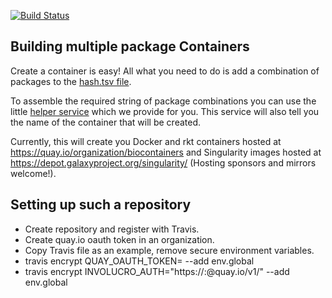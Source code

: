 [![Build Status](https://travis-ci.org/BioContainers/multi-package-containers.svg?branch=master)](https://travis-ci.org/BioContainers/multi-package-containers)

## Building multiple package Containers

Create a container is easy! All what you need to do is add a combination of packages to the
[hash.tsv file](https://github.com/BioContainers/multi-package-containers/blob/master/combinations/hash.tsv).

To assemble the required string of package combinations you can use the little
[helper service](https://biocontainers.pro/#/multipackage) 
which we provide for you. This service will also tell you the name of the container that will be created.

Currently, this will create you Docker and rkt containers hosted at https://quay.io/organization/biocontainers and 
Singularity images hosted at https://depot.galaxyproject.org/singularity/ (Hosting sponsors and mirrors welcome!).

## Setting up such a repository

 - Create repository and register with Travis.
 - Create quay.io oauth token in an organization.
 - Copy Travis file as an example, remove secure environment variables.
 - travis encrypt QUAY_OAUTH_TOKEN=<token> --add env.global
 - travis encrypt INVOLUCRO_AUTH="https://<username>:<password>@quay.io/v1/" --add env.global

